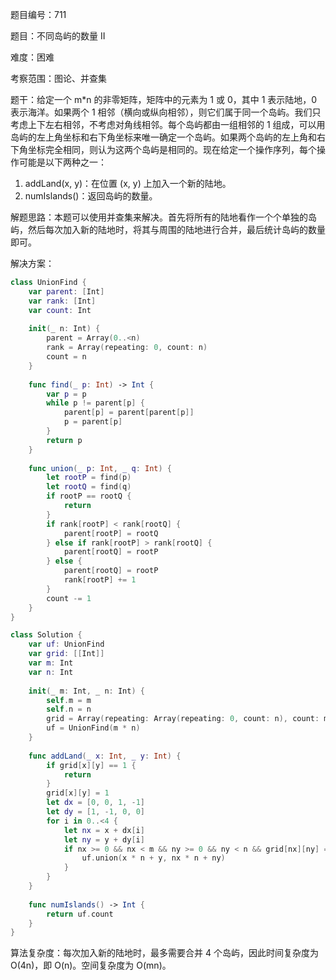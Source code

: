 题目编号：711

题目：不同岛屿的数量 II

难度：困难

考察范围：图论、并查集

题干：给定一个 m*n 的非零矩阵，矩阵中的元素为 1 或 0，其中 1 表示陆地，0 表示海洋。如果两个 1 相邻（横向或纵向相邻），则它们属于同一个岛屿。我们只考虑上下左右相邻，不考虑对角线相邻。每个岛屿都由一组相邻的 1 组成，可以用岛屿的左上角坐标和右下角坐标来唯一确定一个岛屿。如果两个岛屿的左上角和右下角坐标完全相同，则认为这两个岛屿是相同的。现在给定一个操作序列，每个操作可能是以下两种之一：

1. addLand(x, y)：在位置 (x, y) 上加入一个新的陆地。 
2. numIslands()：返回岛屿的数量。

解题思路：本题可以使用并查集来解决。首先将所有的陆地看作一个个单独的岛屿，然后每次加入新的陆地时，将其与周围的陆地进行合并，最后统计岛屿的数量即可。

解决方案：

```swift
class UnionFind {
    var parent: [Int]
    var rank: [Int]
    var count: Int
    
    init(_ n: Int) {
        parent = Array(0..<n)
        rank = Array(repeating: 0, count: n)
        count = n
    }
    
    func find(_ p: Int) -> Int {
        var p = p
        while p != parent[p] {
            parent[p] = parent[parent[p]]
            p = parent[p]
        }
        return p
    }
    
    func union(_ p: Int, _ q: Int) {
        let rootP = find(p)
        let rootQ = find(q)
        if rootP == rootQ {
            return
        }
        if rank[rootP] < rank[rootQ] {
            parent[rootP] = rootQ
        } else if rank[rootP] > rank[rootQ] {
            parent[rootQ] = rootP
        } else {
            parent[rootQ] = rootP
            rank[rootP] += 1
        }
        count -= 1
    }
}

class Solution {
    var uf: UnionFind
    var grid: [[Int]]
    var m: Int
    var n: Int
    
    init(_ m: Int, _ n: Int) {
        self.m = m
        self.n = n
        grid = Array(repeating: Array(repeating: 0, count: n), count: m)
        uf = UnionFind(m * n)
    }
    
    func addLand(_ x: Int, _ y: Int) {
        if grid[x][y] == 1 {
            return
        }
        grid[x][y] = 1
        let dx = [0, 0, 1, -1]
        let dy = [1, -1, 0, 0]
        for i in 0..<4 {
            let nx = x + dx[i]
            let ny = y + dy[i]
            if nx >= 0 && nx < m && ny >= 0 && ny < n && grid[nx][ny] == 1 {
                uf.union(x * n + y, nx * n + ny)
            }
        }
    }
    
    func numIslands() -> Int {
        return uf.count
    }
}
```

算法复杂度：每次加入新的陆地时，最多需要合并 4 个岛屿，因此时间复杂度为 O(4n)，即 O(n)。空间复杂度为 O(mn)。